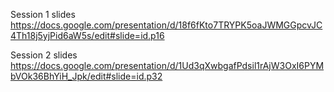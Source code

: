 Session 1 slides 
https://docs.google.com/presentation/d/18f6fKto7TRYPK5oaJWMGGpcvJC4Th18j5yjPid6aW5s/edit#slide=id.p16

Session 2 slides 
https://docs.google.com/presentation/d/1Ud3qXwbgafPdsil1rAjW3OxI6PYMbVOk36BhYiH_Jpk/edit#slide=id.p32
